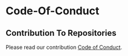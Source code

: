 # Code-Of-Conduct
## Contribution To Repositories
Please read our contribution [Code of Conduct](./CONTRIBUTING.md).
